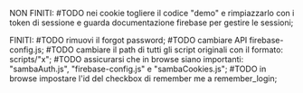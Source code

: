 NON FINITI:
#TODO nei cookie togliere il codice "demo" e rimpiazzarlo con i token di sessione e guarda documentazione firebase per gestire le sessioni;

FINITI:
#TODO rimuovi il forgot password;
#TODO cambiare API firebase-config.js;
#TODO cambiare il path di tutti gli script originali con il formato: scripts/"x";
#TODO assicurarsi che in browse siano importanti: "sambaAuth.js", "firebase-config.js" e "sambaCookies.js";
#TODO in browse impostare l'id del checkbox di remember me a remember_login;
